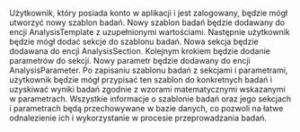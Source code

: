 ﻿Użytkownik, który posiada konto w aplikacji i jest zalogowany, będzie mógł utworzyć nowy szablon badań. 
Nowy szablon badań będzie dodawany do encji AnalysisTemplate z uzupełnionymi wartościami.
Następnie użytkownik będzie mógł dodać sekcje do szablonu badań. Nowa sekcja będzie dodawana do encji 
AnalysisSection. Kolejnym krokiem będzie dodanie parametrów do sekcji. Nowy parametr będzie dodawany do 
encji AnalysisParameter. Po zapisaniu szablonu badań z sekcjami i parametrami, użytkownik będzie mógł 
przypisać ten szablon do konkretnych badań i uzyskiwać wyniki badań zgodnie z wzorami matematycznymi 
wskazanymi w parametrach. Wszystkie informacje o szablonie badań oraz jego sekcjach i parametrach będą 
przechowywane w bazie danych, co pozwoli na łatwe odnalezienie ich i wykorzystanie w procesie 
przeprowadzania badań.